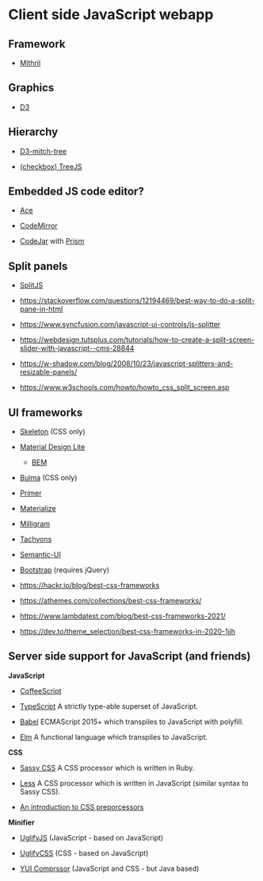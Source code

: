 # Client side JavaScript webapp

## Framework

- [Mithril](https://mithril.js.org/)

## Graphics

- [D3](https://d3js.org/)

## Hierarchy 

- [D3-mitch-tree](https://github.com/deltoss/d3-mitch-tree)

- [(checkbox) TreeJS](https://github.com/daweilv/treejs)

## Embedded JS code editor?

- [Ace](https://ace.c9.io/)

- [CodeMirror](https://codemirror.net/)

- [CodeJar](https://medv.io/codejar/) with [Prism](https://prismjs.com/)

## Split panels

- [SplitJS](https://split.js.org/)

- https://stackoverflow.com/questions/12194469/best-way-to-do-a-split-pane-in-html

- https://www.syncfusion.com/javascript-ui-controls/js-splitter

- https://webdesign.tutsplus.com/tutorials/how-to-create-a-split-screen-slider-with-javascript--cms-28844

- https://w-shadow.com/blog/2008/10/23/javascript-splitters-and-resizable-panels/

- https://www.w3schools.com/howto/howto_css_split_screen.asp

## UI frameworks

- [Skeleton](https://github.com/dhg/Skeleton) (CSS only)

- [Material Design Lite](https://getmdl.io/)
  - [BEM](https://getmdl.io/faq/index.html#css-naming-conventions)

- [Bulma](https://bulma.io/) (CSS only)

- [Primer](https://primer.style/)

- [Materialize](https://materializecss.com/)

- [Milligram](https://milligram.io/)

- [Tachyons](http://tachyons.io/)

- [Semantic-UI](https://github.com/Semantic-Org/Semantic-UI)

- [Bootstrap]()  (requires jQuery)

- https://hackr.io/blog/best-css-frameworks

- https://athemes.com/collections/best-css-frameworks/

- https://www.lambdatest.com/blog/best-css-frameworks-2021/

- https://dev.to/theme_selection/best-css-frameworks-in-2020-1jjh

## Server side support for JavaScript (and friends)

**JavaScript**

- [CoffeeScript](https://coffeescript.org/)

- [TypeScript](https://www.typescriptlang.org/) A strictly type-able 
  superset of JavaScript. 

- [Babel](https://babeljs.io/) ECMAScript 2015+ which transpiles to 
  JavaScript with polyfill. 

- [Elm](https://elm-lang.org/) A functional language which transpiles to 
  JavaScript. 

**CSS**

 - [Sassy CSS](https://sass-lang.com/) A CSS processor which is written in 
   Ruby. 

 - [Less](https://lesscss.org/) A CSS processor which is written in 
   JavaScript (similar syntax to Sassy CSS). 

 - [An introduction to CSS 
   preporcessors](https://htmlmag.com/article/an-introduction-to-css-preprocessors-sass-less-stylus) 

**Minifier**

- [UglifyJS](https://github.com/mishoo/UglifyJS) (JavaScript - based on JavaScript)

- [UglifyCSS](https://github.com/fmarcia/uglifycss) (CSS - based on JavaScript)

- [YUI Comprssor](http://yui.github.io/yuicompressor/) (JavaScript and CSS - but Java based)
